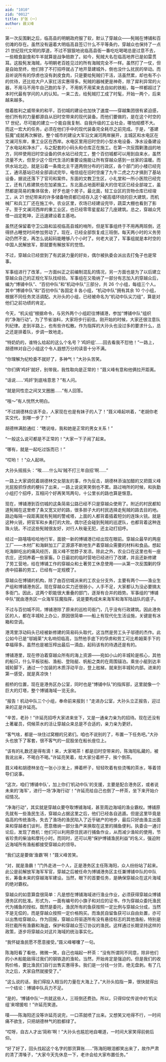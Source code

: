 ```yaml
---
aid: "1010"
zid: "0012"
title: 扩张（一）
author: 聂义峰
---
```


第一次反围剿之后，临高县的明朝政府服了软，默认了穿越众——髡贼在博铺和百仞滩的存在。虽然没有逼着大明临高县签订什么不平等条约，穿越众也保持了一点 21 世纪现代文明的厚道，不过不狠狠地讹临高县衙一番吃吃喝喝总是过意不去，一些粮食副食和牛羊就算是战争赔款了。如今，髡贼大名在临高地界已是如雷贯耳。这股髡发海贼，与明朝老百姓见过的所有海贼完全不一样。虽然打了一仗，但是自始至终，他们除了不打招呼就占了地开垦建城外，倒也没什么扰民的举动。而且听说所有的俘虏也没有剥皮食肉，只是要给髡贼们干活，活虽然累，却也有不小的优待，还比给大户人家扛活实惠得多。髡贼的器械更是神奇，除了犀利异常的火器，不用马不用牛自己跑的车子，不用帆不用桨来去自如的铁船，每一样都超过了本时代最有学问的人的认知。一来二去，给髡贼打工成了时髦，开始一两个，后来越来越多。

借着胜利之威带来的和平，百仞城的建设也加快了速度——穿越集团很有紧迫感，他们所有的力量都源自从旧时空带来的现代装备。而他们要做的，是在这个时空的 17 世纪，尽可能的建立一个能自我复制、自我升级的工业社会，哪怕规模不大。而这一宏大的任务，必须在他们手中的现代装备完全耗尽之前完成。于是，“基建狂魔”成就再次解锁，整个城市的建设大军沿文澜河两岸展开，主城区和水电区在文澜河东岸，重工业区在西岸。水电区里用旧时空的小型水电设备、净水设备建设了水电站和净水厂，与之配套的小码头和仓库正在施工。在第一次反围剿激战的地方，同样使用旧时空设备的供水站已经完工，整个百仞城都可以用到自来水，虽然流量不大，但至少这个现代生活的重要设施能让所有穿越众感到一丝家的温暖。而供水站北边，就是沿着一条南北主干道两侧分布的行政区，各个部门的小楼已经完工，通讯基站已经全部调试完毕，电信组在旧时空废了九牛二虎之力才搞到了基站设备，据说还落下了官司和案件。东面的文教卫生区，小礼堂和一所小医院已经完工，还有几栋建筑也在加紧施工。东北面占地面积最大的住宅区已经全部竣工，虽然都是简易的集体宿舍，好歹也是个房子。最北面，轻工业区的货物仓库已经竣工，从 21 世纪带来的许多储备物资都已经存入这个被高墙环绕的巨大建筑，而机械厂和兵工厂还在施工中。农业区里，农场已经建设完毕，蔬菜大棚也看到了影子。至于文澜河西岸的重工业区，也已经零零星星起了几座建筑。总之，穿越众凭借一战定乾坤，正迅速建设着主基地。

虽然还保留着守卫公路和监视临高县城的哨所，但是军事组终于不用再两班倒，还得挤占睡觉时间参加劳动了。现在，已经全部恢复成三班倒，每天两小时的义务劳动仍然不变，再怎么说起码能睡够八个小时了。何老大说了，军事组就是本时空的中国人民解放军，那就要有解放军的觉悟。

不过，穿越众已经尝到了有武装力量的好处，偶尔被执委会派出去打兔子也是常事。

军事组进行了改革，一方面纠正之前编制混乱的情况，另一方面也是为了以后建立穿越众自己的正规化军队找经验。军事组在又吸纳了一部分有志加入的穿越众后，编为“博铺中队”、“百仞中队”和“机动中队”三部分，共 26 个小组，每组三个人。其中“博铺中队”和“百仞中队”各固定 8 各小组，“机动中队”拥有其余 10 个小组，根据不同任务灵活调配。大孙头的小组，已经被命名为“机动中队尖刀组”，算是对他们之前功绩的肯定。

今天，“机尖组”根据命令，与另外两个小组赶往博铺港，参加“博铺中队”组织的“净海行动”。为了节省油料，大家将步行前往。刚开始的时候，大家还很注意队列纪律。走到半路上，也有些许松散。作为指挥的大孙头也没过多的要求什么，总之还是排着队，步调一致地走。

“特奶奶的，谁特么给起的这么个名号？‘鸡奸组’……回去看我不怼他！”一路上，胡德林对自己小组这个令人遐想万分的读音十分不满。

“你理解为纪检委不就好了，多神气！”大孙头苦笑。

“你们俩‘鸡奸’就好，别带我，我性取向是正常的！”聂义峰有意和他俩拉开距离。

“话说……‘鸡奸’到底啥意思？”有人问。

“就是同性恋之间叉叉圈圈……”有人回答。

“哦～”有人恍然大明白。

“不过胡德林应该不会，人家现在也是有妹子的人了！”聂义峰起哄着，“老胡你老实交代，到哪一步了？”

胡德林满脸通红：“瞎说啥，我和她是正常的男女关系！”

“一般这么说可都是不正常的！”大家一下子闹了起来。

“哪有，就是一起吃过饭而已！”

“哎哟！！”众人起哄。

大孙头摇摇头：“唉……什么叫‘贼不打三年自招’啊……”

一路上大家调侃着胡德林交女朋友的事，作为反击，胡德林添油加醋的又把聂义峰光屁股抓俘虏的梗抖了出来，一路上说说笑笑倒也不累。路过哨所的时候，和执勤小组打个招呼，互相问个好再笑骂两句，十公里长的路也算是惬意。

现在，博铺港到百仞城的这条简易公路已经不只是穿越众使用了。附近的村民都知道髡贼在这里修了条又宽又好的路，很多胆子大的村民选择走髡贼的路去目的地。路边每隔一段距离就有髡贼的警戒塔，上面的人都背着插着短剑的连珠火铳。就是这种火铳，把官军和乡勇打的大败。偶尔还会碰到髡贼的巡逻队，也都背着这种连珠火铳。不过这些髡贼很友好，对行人秋毫无犯，还主动打招呼。

经过一路嘻嘻哈哈地行军，面貌一新的博铺港已经出现在眼前。穿越众最早的两座工厂——木材厂和海鲜加工厂正源源不断地生产着穿越众需要的材料和食品。想起吃海鲜吃出的痛风经历，聂义峰不觉脖子发凉。除此之外，农业口在这里也有一座农庄，还饲养着一些家畜。D 日最初的临时营地已经进行了改建，并且还新修建了劳工营地，给在博铺工作的穿越众和土著劳工休息使用——从第一次反围剿的俘虏中招募的劳工，已经有一定规模了。

穿越众在博铺的机构，除了由百仞城派来的工农业分支外，主要有两个——渔业生产组和博铺港务区。现在穿越众实力还很弱小，人手不足，大家都认为没必要搞太多衙门。因此，这两个职能很大重叠的部门，逐渐有合并的趋势。军事组的“博铺中队”就由港务区一众海军狂魔指挥，说是要构成未来海军和海军陆战队的底子。

不过与百仞城不同，博铺港除了原来的巡检司衙门，几乎没有行政建筑。因此港务区的人，都在丰城轮上办公，原因很简单——船上有现代化生活设施，关键是有冰箱和空调。

港湾里浮动码头已经被新修建的简易码头取代，这当然是劳工头子邬德的杰作。此公如今已是“邬姆莱”大名响彻临高，当然他手底下的俘虏和劳工可比希姆莱手下的幸福得多。虽然也是被压榨出最后一滴血，起码该有的待遇还是有的。

博铺港里，现在停泊着穿越众所有的海上资源——宛如小山的丰城轮是核心，其他的船只，什么平板驳船、渔船、登陆艇、帆船之类的在周围锚泊。乘坐小艇到达丰城轮脚下，通过一个加装的木质浮动平台，登上舷梯，就来到丰城轮内部。进来的第一感受，就是真凉快！

舰桥的位置，现在是港务区办公室，同时也是“博铺中队”的指挥部，这里就像一个巨大的灯塔，整个博铺海域一览无余。

“报告！机动中队三个小组，奉命前来报到！”走进办公室，大孙头立正报告，迎过来的正是许延亮。

“辛苦，老孙！”许延亮招呼大家进来坐下，又是一通亲力亲为的招待。现在还没有土著雇员，伺候茶水的活让穿越众来总是不合适的，亲力亲为更好。

“客气啥，都是一块住过窝棚的兄弟们。咱也不说别的了，布置一下任务吧。”大孙头也放下了客套，很不客气的一屁股坐在船长座位上。

“该有的礼数还是得有滴！来，大家喝茶！都是旧时空带来的，陈海阳私藏的，被我讹出来，不喝白不喝。”许延亮笑着，给大家分着杯子，挨个倒茶。

聂义峰和胡德林坐在一张小沙发上，捧着杯子，轻轻吹着有些烫嘴的茶水，等着领导们说事。

“这次，咱们‘博铺中队’，加上你们‘机动中队’的支援，主要是配合港务区，或者说未来的‘海军’，进行一场‘净海行动’！”许延亮给自己也倒了一杯茶，坐下来开始介绍情况。

“净海行动”，其实就是穿越众要夺取博铺海域，甚至周边海域的渔业霸权。博铺原先就有一些渔民生活，穿越众占据这里之后，他们已经各自逃遁。但是这里毕竟是临高的传统渔场，失去了渔场的渔民陷入了近乎破产的地步，最后只好由渔主出面来和穿越者们谈判，愿意缴纳一部分渔产来换取在这里的捕鱼便利。执委会一通讨论后，发现了商机：他们可以利用原住民进行捕鱼作业，从而减少渔轮的使用，节省珍贵的柴油和摩托小时。而同时，还可以用“保护博铺渔民利益”的名义，强迫附近海域所有渔船都接受穿越众的领导。

“我们这是要做‘渔霸’啊！”聂义峰苦笑。

“对，就是渔霸！”门外走进一个人，正是港务区主任陈海阳，众人纷纷站了起来。此公是前解放军海军军官，穿越之后被任命为博铺港务区主任兼博铺中队的中队长，筹备未来的穿越海军建设。当然，眼下的首要任务，是确保穿越众在这片海域的绝对霸权。

穿越众的如意算盘很简单：凡是想在博铺海域进行渔业作业，必须获得穿越众博铺港务区的批准。形式为，一面有编号的小旗子和对应的证书，作为穿越众委托渔民代为捕鱼的授权。既然是委托，渔民所有的鱼获按照一定比例与穿越众分成，当然不是无偿的，而是穿越众按照一定价格购买。而渔民自留鱼获可以自由处置，亦可以出售给穿越众。作为回报，穿越众将驱逐所有没有悬挂标志的其他渔船，特别是将拦截所有渔霸和海盗，保护和穿越众签订协议的渔民。这样通过长期坚持这样的政策，逐步将穿越众对这片海域的统治事实化。

“我怀疑渔民愿不愿意接受。”聂义峰嘟囔了一句。

陈海阳看了看他，微微一笑，自己也端起一杯茶：“没有所谓同不同意，除非他们的小木船能敌得过我们的钢铁造的渔轮。当然，开始肯定是强迫的。但是我们的收购价格，要比渔民们自行出售实惠得多。我们是一分钱一分货，绝无盘剥。有了几次之后，大家自然就接受了。”

“这么说的话，我们得投入相当的力量在大海上了。”大孙头掐指一算，很快就得出一个结论：博铺中队兵力不足。

“是的，‘博铺中队’一共就这些人，三班倒还费劲。所以，只得仰仗传说中的‘机尖组’来增援啦！”许延亮笑道。

噗——陈海阳还没等许延亮说完，一口茶就喷了出来。又想笑又呛得不行，一时间痛不欲生，只把胡德林气的脸都绿了。

“哎呀，自古人才出‘简称’啊！”大孙头也尴尬地自嘲道，一时间大家笑得前俯后仰。

“好了好了，回头找起这个名字的那货算账……”陈海阳眼泪都笑出来了，故作严肃的清了清嗓子，“大家今天先休息一下，老许会给大家布置任务。”
